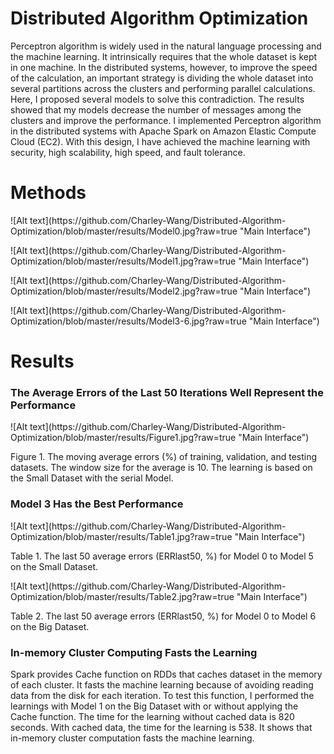 # Distributed Algorithm Optimization
Perceptron algorithm is widely used in the natural language processing and the
machine learning. It intrinsically requires that the whole dataset is kept in one machine.
In the distributed systems, however, to improve the speed of the calculation, an important
strategy is dividing the whole dataset into several partitions across the clusters and
performing parallel calculations.  Here, I proposed several models to solve this
contradiction. The results showed that my models decrease the number of messages
among the clusters and improve the performance.  I implemented Perceptron algorithm
in the distributed systems with Apache Spark on Amazon Elastic Compute Cloud (EC2).
 With this design, I have achieved the machine learning with security, high scalability,
high speed, and fault tolerance.

# Methods
<p></p>
![Alt text](https://github.com/Charley-Wang/Distributed-Algorithm-Optimization/blob/master/results/Model0.jpg?raw=true "Main Interface")
<p></p>
![Alt text](https://github.com/Charley-Wang/Distributed-Algorithm-Optimization/blob/master/results/Model1.jpg?raw=true "Main Interface")
<p></p>
![Alt text](https://github.com/Charley-Wang/Distributed-Algorithm-Optimization/blob/master/results/Model2.jpg?raw=true "Main Interface")
<p></p>
![Alt text](https://github.com/Charley-Wang/Distributed-Algorithm-Optimization/blob/master/results/Model3-6.jpg?raw=true "Main Interface")

# Results
### The Average Errors of the Last 50 Iterations Well Represent the Performance
<p></p>
![Alt text](https://github.com/Charley-Wang/Distributed-Algorithm-Optimization/blob/master/results/Figure1.jpg?raw=true "Main Interface")
<p></p>
Figure 1. The moving average errors (%) of training, validation, and testing datasets. The
window size for the average is 10. The learning is based on the Small Dataset with the
serial Model.

### Model 3 Has the Best Performance
<p></p>
![Alt text](https://github.com/Charley-Wang/Distributed-Algorithm-Optimization/blob/master/results/Table1.jpg?raw=true "Main Interface")
<p></p>
Table 1. The last 50 average errors (ERRlast50, %) for Model 0 to Model 5 on the Small Dataset.
<p></p>
![Alt text](https://github.com/Charley-Wang/Distributed-Algorithm-Optimization/blob/master/results/Table2.jpg?raw=true "Main Interface")
<p></p>
Table 2. The last 50 average errors (ERRlast50, %) for Model 0 to Model 6 on the Big Dataset.

### In-memory Cluster Computing Fasts the Learning 
Spark provides Cache function on
RDDs that caches dataset in the memory of each cluster. It fasts the machine learning
because of avoiding reading data from the disk for each iteration. To test this function, I
performed the learnings with Model 1 on the Big Dataset with or without applying the
Cache function. The time for the learning without cached data is 820 seconds. With
cached data, the time for the learning is 538. It shows that in-memory cluster computation
fasts the machine learning.
